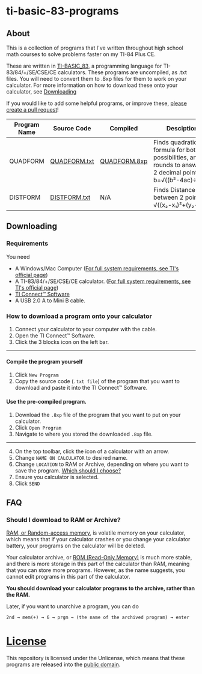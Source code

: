 # ti-basic-83-programs

## About

This is a collection of programs that I've written throughout high school math courses to solve problems faster on my TI-84 Plus CE.

These are written in [TI-BASIC_83](https://en.wikipedia.org/wiki/TI-BASIC_83), a programming language for TI-83/84/+/SE/CSE/CE calculators. These programs are uncompiled, as .txt files. You will need to convert them to .8xp files for them to work on your calculator. For more information on how to download these onto your calculator, see [Downloading](##Downloading)

If you would like to add some helpful programs, or improve these, [please create a pull request]([https://help.github.com/en/github/collaborating-with-issues-and-pull-requests/creating-a-pull-request](https://help.github.com/en/github/collaborating-with-issues-and-pull-requests/creating-a-pull-request))!

Program Name | Source Code | Compiled | Desciption
------------ | ----------- | -------- | ----------
QUADFORM | [QUADFORM.txt](QUADFORM/QUADFORM.txt) | [QUADFORM.8xp](QUADFORM/QUADFORM.8xp) | Finds quadratic formula for both possibilities, and rounds to answer to 2 decimal points. -b±√((b²-4ac)÷(2a))
DISTFORM | [DISTFORM.txt](DISTFORM/DISTFORM.txt) | N/A | Finds Distance between 2 points. √((x₂-x₁)²+(y₂-y₁)²) |

## Downloading

### Requirements
You need
* A Windows/Mac Computer ([For full system requirements, see TI's official page](https://education.ti.com/en/products/computer-software/ti-connect-sw#lightbox=ti-connect-ce-get-the-right-version))
* A TI-83/84/+/SE/CSE/CE calculator. ([For full system requirements, see TI's official page](https://education.ti.com/en/products/computer-software/ti-connect-sw#lightbox=ti-connect-ce-get-the-right-version))
* [TI Connect™ Software](https://education.ti.com/en/products/computer-software/ti-connect-sw)
* A USB 2.0 A to Mini B cable.

### How to download a program onto your calculator
1. Connect your calculator to your computer with the cable.
2. Open the TI Connect™ Software.
3. Click the 3 blocks icon on the left bar.

---

#### Compile the program yourself
1. Click `New Program`
2. Copy the source code (`.txt file`) of the program that you want to download and paste it into the TI Connect™ Software.

#### Use the pre-compiled program.
1. Download the `.8xp` file of the program that you want to put on your calculator.
2. Click `Open Program`
3. Navigate to where you stored the downloaded `.8xp` file.

---

4. On the top toolbar, click the icon of a calculator with an arrow.
5. Change `NAME ON CALCULATOR` to desired name.
6. Change `LOCATION` to RAM or Archive, depending on where you want to save the program. [Which should I choose?](####Should-I-download-to-RAM-or-Archive?)
7. Ensure you calculator is selected.
8. Click `SEND`

## FAQ
### Should I download to RAM or Archive?
[RAM, or Random-access memory](https://en.wikipedia.org/wiki/Random-access_memory), is volatile memory on your calculator, which means that if your calculator crashes or you change your calculator battery, your programs on the calculator will be deleted.

Your calculator archive, or [ROM (Read-Only Memory)](https://en.wikipedia.org/wiki/Read-only_memory) is much more stable, and there is more storage in this part of the calculator than RAM, meaning that you can store more programs. However, as the name suggests, you cannot edit programs in this part of the calculator.

**You should download your calculator programs to the archive, rather than the RAM.**

Later, if you want to unarchive a program, you can do

`2nd → mem(+) → 6 → prgm → (the name of the archived program) → enter`

# [License](LICENSE)
This repository is licensed under the Unlicense, which means that these programs are released into the [public domain](https://en.wikipedia.org/wiki/Public_domain).







